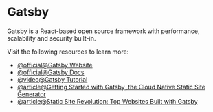 # Gatsby

Gatsby is a React-based open source framework with performance, scalability and security built-in.

Visit the following resources to learn more:

- [@official@Gatsby Website](https://www.gatsbyjs.com/)
- [@official@Gatsby Docs](https://www.gatsbyjs.com/docs)
- [@video@Gatsby Tutorial](https://youtube.com/playlist?list=PL4cUxeGkcC9hw1g77I35ZivVLe8k2nvjB)
- [@article@Getting Started with Gatsby, the Cloud Native Static Site Generator](https://thenewstack.io/getting-started-with-gatsby-the-cloud-native-static-site-generator/)
- [@article@Static Site Revolution: Top Websites Built with Gatsby](https://thenewstack.io/static-site-revolution-top-websites-built-with-gatsby/)
